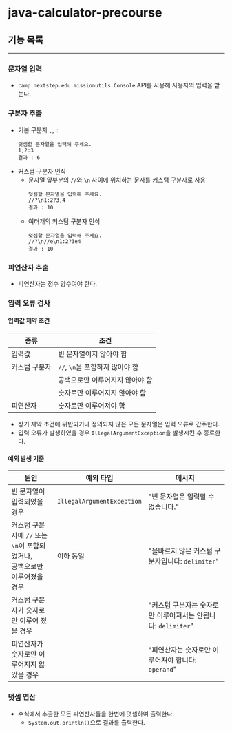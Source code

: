 # java-calculator-precourse

## 기능 목록

---
### 문자열 입력
- `camp.nextstep.edu.missionutils.Console` API를 사용해 사용자의 입력을 받는다.

### 구분자 추출
- 기본 구분자 `,`, `:`
    ```text
    덧셈할 문자열을 입력해 주세요.
    1,2:3
    결과 : 6
    ```
- 커스텀 구분자 인식
    - 문자열 앞부분의 `//`와 `\n` 사이에 위치하는 문자를 커스텀 구분자로 사용
        ```text
        덧셈할 문자열을 입력해 주세요.
        //?\n1:2?3,4
        결과 : 10
        ```
    - 여러개의 커스텀 구분자 인식
        ```text
        덧셈할 문자열을 입력해 주세요.
        //?\n//e\n1:2?3e4
        결과 : 10
        ```

### 피연산자 추출
- 피연산자는 정수 양수여야 한다.

### 입력 오류 검사
#### 입력값 제약 조건
| 종류      | 조건                     |
|---------|------------------------|
| 입력값     | 빈 문자열이지 않아야 함          |
| 커스텀 구분자 | `//`, `\n`을 포함하지 않아야 함 |
|         | 공백으로만 이루어지지 않아야 함      |
|         | 숫자로만 이루어지지 않아야 함       |
| 피연산자    | 숫자로만 이루어져야 함           |
- 상기 제약 조건에 위반되거나 정의되지 않은 모든 문자열은 입력 오류로 간주한다.
- 입력 오류가 발생하였을 경우 `IllegalArgumentException`을 발생시킨 후 종료한다.

#### 예외 발생 기준
| 원인                                                | 예외 타입                      | 메시지                                      |
|---------------------------------------------------|----------------------------|------------------------------------------|
| 빈 문자열이 입력되었을 경우                                   | `IllegalArgumentException` | "빈 문자열은 입력할 수 없습니다."                     |
| 커스텀 구분자에 `//` 또는 `\n`이 포함되었거나,<br/>공백으로만 이루어졌을 경우 | 이하 동일                      | "올바르지 않은 커스텀 구분자입니다: `delimiter`"        |
| 커스텀 구분자가 숫자로만 이루어 졌을 경우                           |                            | "커스텀 구분자는 숫자로만 이루어져서는 안됩니다: `delimiter`" |
| 피연산자가 숫자로만 이루어지지 않았을 경우                           |                            | "피연산자는 숫자로만 이루어져야 합니다: `operand`"        |
### 덧셈 연산
- 수식에서 추출한 모든 피연산자들을 한번에 덧셈하여 출력한다.
  - `System.out.println()`으로 결과를 출력한다.